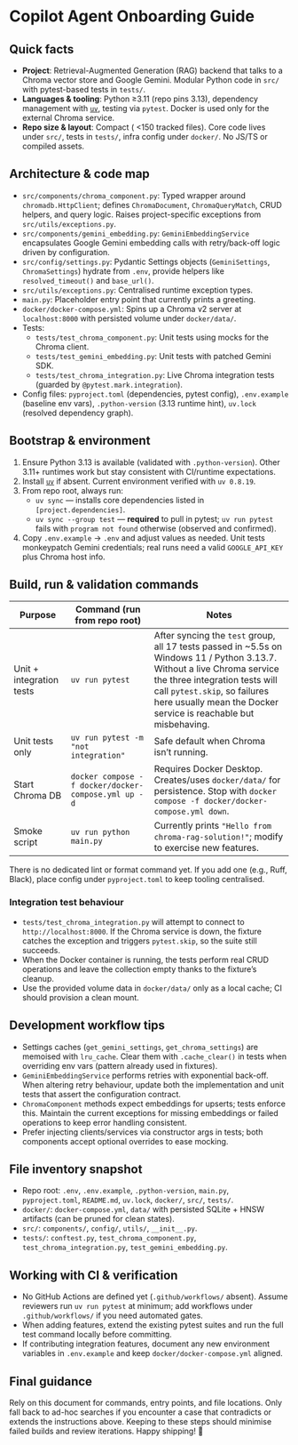 # Copilot Agent Onboarding Guide

## Quick facts

- **Project**: Retrieval-Augmented Generation (RAG) backend that talks to a Chroma vector store and Google Gemini. Modular Python code in `src/` with pytest-based tests in `tests/`.
- **Languages & tooling**: Python ≥3.11 (repo pins 3.13), dependency management with [`uv`](https://docs.astral.sh/uv/), testing via `pytest`. Docker is used only for the external Chroma service.
- **Repo size & layout**: Compact (
  <150 tracked files). Core code lives under `src/`, tests in `tests/`, infra config under `docker/`. No JS/TS or compiled assets.

## Architecture & code map

- `src/components/chroma_component.py`: Typed wrapper around `chromadb.HttpClient`; defines `ChromaDocument`, `ChromaQueryMatch`, CRUD helpers, and query logic. Raises project-specific exceptions from `src/utils/exceptions.py`.
- `src/components/gemini_embedding.py`: `GeminiEmbeddingService` encapsulates Google Gemini embedding calls with retry/back-off logic driven by configuration.
- `src/config/settings.py`: Pydantic Settings objects (`GeminiSettings`, `ChromaSettings`) hydrate from `.env`, provide helpers like `resolved_timeout()` and `base_url()`.
- `src/utils/exceptions.py`: Centralised runtime exception types.
- `main.py`: Placeholder entry point that currently prints a greeting.
- `docker/docker-compose.yml`: Spins up a Chroma v2 server at `localhost:8000` with persisted volume under `docker/data/`.
- Tests:
  - `tests/test_chroma_component.py`: Unit tests using mocks for the Chroma client.
  - `tests/test_gemini_embedding.py`: Unit tests with patched Gemini SDK.
  - `tests/test_chroma_integration.py`: Live Chroma integration tests (guarded by `@pytest.mark.integration`).
- Config files: `pyproject.toml` (dependencies, pytest config), `.env.example` (baseline env vars), `.python-version` (3.13 runtime hint), `uv.lock` (resolved dependency graph).

## Bootstrap & environment

1. Ensure Python 3.13 is available (validated with `.python-version`). Other 3.11+ runtimes work but stay consistent with CI/runtime expectations.
2. Install [`uv`](https://docs.astral.sh/uv/getting-started/) if absent. Current environment verified with `uv 0.8.19`.
3. From repo root, always run:
   - `uv sync` — installs core dependencies listed in `[project.dependencies]`.
   - `uv sync --group test` — **required** to pull in pytest; `uv run pytest` fails with `program not found` otherwise (observed and confirmed).
4. Copy `.env.example` → `.env` and adjust values as needed. Unit tests monkeypatch Gemini credentials; real runs need a valid `GOOGLE_API_KEY` plus Chroma host info.

## Build, run & validation commands

| Purpose                  | Command (run from repo root)                        | Notes                                                                                                                                                                                                                                                         |
| ------------------------ | --------------------------------------------------- | ------------------------------------------------------------------------------------------------------------------------------------------------------------------------------------------------------------------------------------------------------------- |
| Unit + integration tests | `uv run pytest`                                     | After syncing the `test` group, all 17 tests passed in ~5.5s on Windows 11 / Python 3.13.7. Without a live Chroma service the three integration tests will call `pytest.skip`, so failures here usually mean the Docker service is reachable but misbehaving. |
| Unit tests only          | `uv run pytest -m "not integration"`                | Safe default when Chroma isn’t running.                                                                                                                                                                                                                       |
| Start Chroma DB          | `docker compose -f docker/docker-compose.yml up -d` | Requires Docker Desktop. Creates/uses `docker/data/` for persistence. Stop with `docker compose -f docker/docker-compose.yml down`.                                                                                                                           |
| Smoke script             | `uv run python main.py`                             | Currently prints `"Hello from chroma-rag-solution!"`; modify to exercise new features.                                                                                                                                                                        |

There is no dedicated lint or format command yet. If you add one (e.g., Ruff, Black), place config under `pyproject.toml` to keep tooling centralised.

### Integration test behaviour

- `tests/test_chroma_integration.py` will attempt to connect to `http://localhost:8000`. If the Chroma service is down, the fixture catches the exception and triggers `pytest.skip`, so the suite still succeeds.
- When the Docker container is running, the tests perform real CRUD operations and leave the collection empty thanks to the fixture’s cleanup.
- Use the provided volume data in `docker/data/` only as a local cache; CI should provision a clean mount.

## Development workflow tips

- Settings caches (`get_gemini_settings`, `get_chroma_settings`) are memoised with `lru_cache`. Clear them with `.cache_clear()` in tests when overriding env vars (pattern already used in fixtures).
- `GeminiEmbeddingService` performs retries with exponential back-off. When altering retry behaviour, update both the implementation and unit tests that assert the configuration contract.
- `ChromaComponent` methods expect embeddings for upserts; tests enforce this. Maintain the current exceptions for missing embeddings or failed operations to keep error handling consistent.
- Prefer injecting clients/services via constructor args in tests; both components accept optional overrides to ease mocking.

## File inventory snapshot

- Repo root: `.env`, `.env.example`, `.python-version`, `main.py`, `pyproject.toml`, `README.md`, `uv.lock`, `docker/`, `src/`, `tests/`.
- `docker/`: `docker-compose.yml`, `data/` with persisted SQLite + HNSW artifacts (can be pruned for clean states).
- `src/`: `components/`, `config/`, `utils/`, `__init__.py`.
- `tests/`: `conftest.py`, `test_chroma_component.py`, `test_chroma_integration.py`, `test_gemini_embedding.py`.

## Working with CI & verification

- No GitHub Actions are defined yet (`.github/workflows/` absent). Assume reviewers run `uv run pytest` at minimum; add workflows under `.github/workflows/` if you need automated gates.
- When adding features, extend the existing pytest suites and run the full test command locally before committing.
- If contributing integration features, document any new environment variables in `.env.example` and keep `docker/docker-compose.yml` aligned.

## Final guidance

Rely on this document for commands, entry points, and file locations. Only fall back to ad-hoc searches if you encounter a case that contradicts or extends the instructions above. Keeping to these steps should minimise failed builds and review iterations. Happy shipping! 🎯
